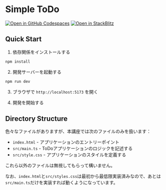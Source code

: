 # Simple ToDo

[![Open in GitHub Codespaces](https://github.com/codespaces/badge.svg)](https://codespaces.new/r4ai/hello-web-template)
[![Open in StackBlitz](https://developer.stackblitz.com/img/open_in_stackblitz.svg)](https://stackblitz.com/github/r4ai/hello-web-template)

## Quick Start

1. 依存関係をインストールする

  ```sh
  npm install
  ```

2. 開発サーバーを起動する

  ```sh
  npm run dev
  ```

3. ブラウザで `http://localhost:5173` を開く

4. 開発を開始する

## Directory Structure

色々なファイルがありますが、本講座では次のファイルのみを扱います：

- `index.html`  - アプリケーションのエントリーポイント
- `src/main.ts` - ToDoアプリケーションのロジックを記述する
- `src/style.css` - アプリケーションのスタイルを定義する

これら以外のファイルは無視してもらって構いません。

なお、`index.html`と`src/styles.css`は最初から最低限実装済みなので、あとは`src/main.ts`だけを実装すれば動くようになっています。
